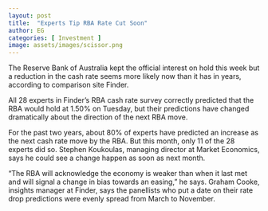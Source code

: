 ```yaml
---
layout: post
title:  "Experts Tip RBA Rate Cut Soon"
author: EG
categories: [ Investment ]
image: assets/images/scissor.png
---
```

The Reserve Bank of Australia kept the official
interest on hold this week but a reduction in the
cash rate seems more likely now than it has in years,
according to comparison site Finder.

All 28 experts in Finder’s RBA cash rate survey
correctly predicted that the RBA would hold at 1.50%
on Tuesday, but their predictions have changed
dramatically about the direction of the next RBA move.

For the past two years, about 80% of experts have
predicted an increase as the next cash rate move by the
RBA. But this month, only 11 of the 28 experts did so.
Stephen Koukoulas, managing director at Market
Economics, says he could see a change happen as
soon as next month.

 “The RBA will acknowledge the
economy is weaker than when it last met and will
signal a change in bias towards an easing,” he says.
Graham Cooke, insights manager at Finder, says the
panellists who put a date on their rate drop predictions
were evenly spread from March to November.
